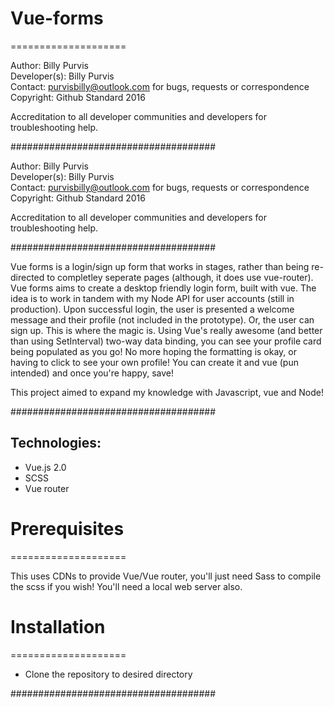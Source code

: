 # Vue-forms
====================

Author: Billy Purvis <br>
Developer(s): Billy Purvis <br>
Contact: purvisbilly@outlook.com for bugs, requests or correspondence <br>
Copyright: Github Standard 2016 <br>

Accreditation to all developer communities and developers for troubleshooting help. <br>

#####################################

Author: Billy Purvis <br>
Developer(s): Billy Purvis <br>
Contact: purvisbilly@outlook.com for bugs, requests or correspondence <br>
Copyright: Github Standard 2016 <br>

Accreditation to all developer communities and developers for troubleshooting help. <br>

#####################################
 
Vue forms is a login/sign up form that works in stages, rather than being re-directed to completley seperate pages (although, it does use vue-router). Vue forms aims to create a desktop friendly 
login form, built with vue. The idea is to work in tandem with my Node API for user accounts (still in production). Upon successful login, the user is presented a welcome message and their profile 
(not included in the prototype). Or, the user can sign up. This is where the magic is. Using Vue's really awesome (and better than using SetInterval) two-way data binding, you can see
your profile card being populated as you go! No more hoping the formatting is okay, or having to click to see your own profile! You can create it and vue (pun intended) and once you're happy, save!

This project aimed to expand my knowledge with Javascript, vue and Node!

#####################################

Technologies: 
--------------

- Vue.js 2.0
- SCSS
- Vue router

# Prerequisites
====================

This uses CDNs to provide Vue/Vue router, you'll just need Sass to compile the scss if you wish! You'll need a local web server also.  

# Installation
====================

- Clone the repository to desired directory

#####################################
